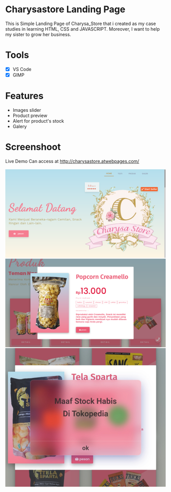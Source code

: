# Charysastore Landing Page
This is Simple Landing Page of Charysa_Store that i created as my case studies in learning HTML, CSS and JAVASCRIPT. Moreover, I want to help my sister to grow her business.

# Tools
- [x] VS Code
- [x] GIMP

# Features
* Images slider
* Product preview
* Alert for product's stock
* Galery

# Screenshoot
Live Demo Can access at <a href="http://charysastore.atwebpages.com/">http://charysastore.atwebpages.com/</a> <br><br>
<img src="screenshoot/home.png" width="860px" /><br>
<img src="screenshoot/produkpreview.png" width="860px" /><br>
<img src="screenshoot/alert.jpeg" width="860px" /><br><br>